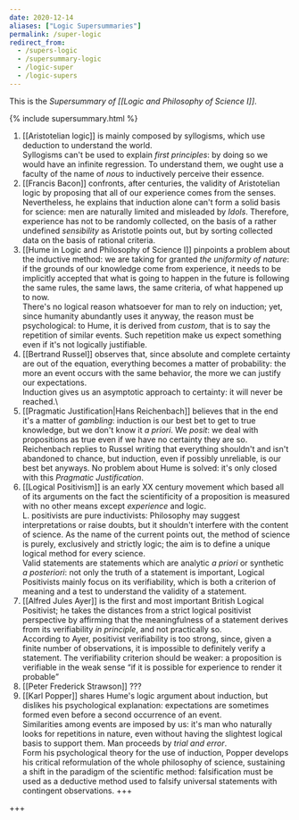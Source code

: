 ```yaml
---
date: 2020-12-14
aliases: ["Logic Supersummaries"]
permalink: /super-logic
redirect_from:
  - /supers-logic
  - /supersummary-logic
  - /logic-super
  - /logic-supers
---
```

This is the *Supersummary of [[Logic and Philosophy of Science I]]*.

{% include supersummary.html %}

1. [[Aristotelian logic]] is mainly composed by syllogisms, which use deduction to understand the world.\
Syllogisms can't be used to explain *first principles*: by doing so we would have an infinite regression. To understand them, we ought use a faculty of the name of *nous* to inductively perceive their essence.
1. [[Francis Bacon]] confronts, after centuries, the validity of Aristotelian logic by proposing that all of our experience comes from the senses.\
Nevertheless, he explains that induction alone can't form a solid basis for science: men are naturally limited and misleaded by *Idols*. Therefore, experience has not to be randomly collected, on the basis of a rather undefined *sensibility* as Aristotle points out, but by sorting collected data on the basis of rational criteria.
1. [[Hume in Logic and Philosophy of Science I]] pinpoints a problem about the inductive method: we are taking for granted *the uniformity of nature*: if the grounds of our knowledge come from experience, it needs to be implicitly accepted that what is going to happen in the future is following the same rules, the same laws, the same criteria, of what happened up to now.\
There's no logical reason whatsoever for man to rely on induction; yet, since humanity abundantly uses it anyway, the reason must be psychological: to Hume, it is derived from *custom*, that is to say the repetition of similar events. Such repetition make us expect something even if it's not logically justifiable.
1. [[Bertrand Russel]] observes that, since absolute and complete certainty are out of the equation, everything becomes a matter of probability: the more an event occurs with the same behavior, the more we can justify our expectations.\
Induction gives us an asymptotic approach to certainty: it will never be reached.\
1. [[Pragmatic Justification|Hans Reichenbach]] believes that in the end it's a matter of *gambling*: induction is our best bet to get to true knowledge, but we don't know it *a priori*. We *posit*: we deal with propositions as true even if we have no certainty they are so.\
Reichenbach replies to Russel writing that everything shouldn't and isn't abandoned to chance, but induction, even if possibly unreliable, is our best bet anyways. No problem about Hume is solved: it's only closed with this *Pragmatic Justification*.
1. [[Logical Positivism]] is an early XX century movement which based all of its arguments on the fact the scientificity of a proposition is measured with no other means except *experience* and logic.\
L. positivists are pure inductivists: Philosophy may suggest interpretations or raise doubts, but it shouldn't interfere with the content of science. As the name of the current points out, the method of science is purely, exclusively and strictly logic; the aim is to define a unique logical method for every science.\
Valid statements are statements which are analytic *a priori* or synthetic *a posteriori*: not only the truth of a statement is important, Logical Positivists mainly focus on its verifiability, which is both a criterion of meaning and a test to understand the validity of a statement.
1. [[Alfred Jules Ayer]] is the first and most important British Logical Positivist; he takes the distances from a strict logical positivist perspective by affirming that the meaningfulness of a statement derives from its verifiability *in principle*, and not practically so.\
According to Ayer, positivist verifiability is too strong, since, given a finite number of observations, it is impossible to definitely verify a statement. The verifiability criterion should be weaker: a proposition is verifiable in the weak sense <q>if it is possible for experience to render it probable</q>
1. [[Peter Frederick Strawson]] ???
2. [[Karl Popper]] shares Hume's logic argument about induction, but dislikes his psychological explanation: expectations are sometimes formed even before a second occurrence of an event.\
Similarities among events are imposed by us: it's man who naturally looks for repetitions in nature, even without having the slightest logical basis to support them. Man proceeds by *trial and error*.\
Form his psychological theory for the use of induction, Popper develops his critical reformulation of the whole philosophy of science, sustaining a shift in the paradigm of the scientific method: falsification must be used as a deductive method used to falsify universal statements with contingent observations. +++

+++